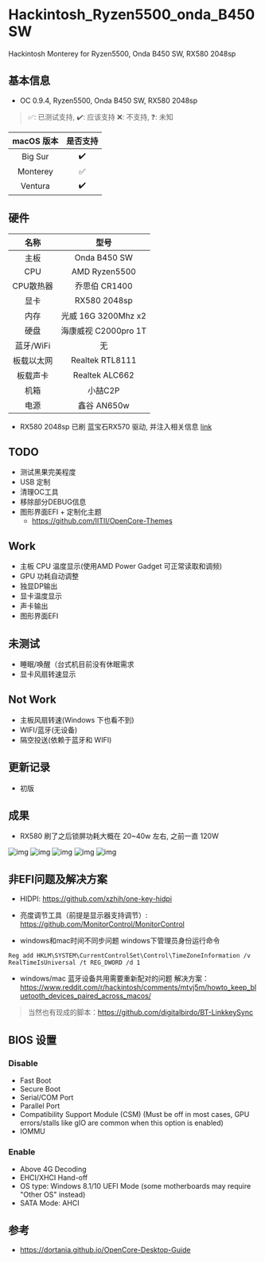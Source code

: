 # Hackintosh_Ryzen5500_onda_B450SW
Hackintosh Monterey for Ryzen5500, Onda B450 SW, RX580 2048sp

## 基本信息
* OC 0.9.4, Ryzen5500, Onda B450 SW, RX580 2048sp

> ✅: 已测试支持, ✔️: 应该支持 ❌: 不支持, ❓: 未知  

| macOS 版本 | 是否支持 |
| :--------: | :------: |
|  Big Sur   |    ✔️     |
|  Monterey  |    ✅     |
|  Ventura   |    ✔️     |

## 硬件
|   名称    |         型号         |
| :-------: | :------------------: |
|   主板    |     Onda B450 SW     |
|    CPU    |    AMD Ryzen5500     |
| CPU散热器 |    乔思伯 CR1400     |
|   显卡    |     RX580 2048sp     |
|   内存    | 光威 16G 3200Mhz x2  |
|   硬盘    | 海康威视 C2000pro 1T |
| 蓝牙/WiFi |          无          |
|板载以太网	|Realtek RTL8111|
|板载声卡	|Realtek  ALC662|
|   机箱    |       小喆C2P        |
|   电源    |     鑫谷 AN650w      |

* RX580 2048sp 已刷 蓝宝石RX570 驱动, 并注入相关信息 [link](https://iitii.github.io/2023/08/15/1/)

## TODO
* 测试黑果完美程度
* USB 定制
* 清理OC工具
* 移除部分DEBUG信息
* 图形界面EFI + 定制化主题
  * https://github.com/IITII/OpenCore-Themes

## Work
* 主板 CPU 温度显示(使用AMD Power Gadget 可正常读取和调频)
* GPU 功耗自动调整
* 独显DP输出
* 显卡温度显示
* 声卡输出
* 图形界面EFI
## 未测试
* 睡眠/唤醒（台式机目前没有休眠需求
* 显卡风扇转速显示
## Not Work
* 主板风扇转速(Windows 下也看不到)
* WIFI/蓝牙(无设备)
* 隔空投送(依赖于蓝牙和 WIFI)
## 更新记录
* 初版
## 成果

* RX580 刷了之后锁屏功耗大概在 20~40w 左右, 之前一直 120W

![img](./docs/img/info.png)
![img](./docs/img/Sensei.png)
![img](./docs/img/cinebench_r23.png)
![img](./docs/img/geekbench.png)
![img](./docs/img/RX570.png)

## 非EFI问题及解决方案

* HIDPI: https://github.com/xzhih/one-key-hidpi
* 亮度调节工具（前提是显示器支持调节）: https://github.com/MonitorControl/MonitorControl

* windows和mac时间不同步问题 windows下管理员身份运行命令
```pwsh
Reg add HKLM\SYSTEM\CurrentControlSet\Control\TimeZoneInformation /v RealTimeIsUniversal /t REG_DWORD /d 1
```
* windows/mac 蓝牙设备共用需要重新配对的问题 解决方案：https://www.reddit.com/r/hackintosh/comments/mtvj5m/howto_keep_bluetooth_devices_paired_across_macos/

> 当然也有现成的脚本：https://github.com/digitalbirdo/BT-LinkkeySync  
## BIOS 设置
### Disable
* Fast Boot
* Secure Boot
* Serial/COM Port
* Parallel Port
* Compatibility Support Module (CSM) (Must be off in most cases, GPU errors/stalls like gIO are common when this option is enabled)
* IOMMU
### Enable
* Above 4G Decoding
* EHCI/XHCI Hand-off
* OS type: Windows 8.1/10 UEFI Mode (some motherboards may require "Other OS" instead)
* SATA Mode: AHCI

## 参考

* https://dortania.github.io/OpenCore-Desktop-Guide
